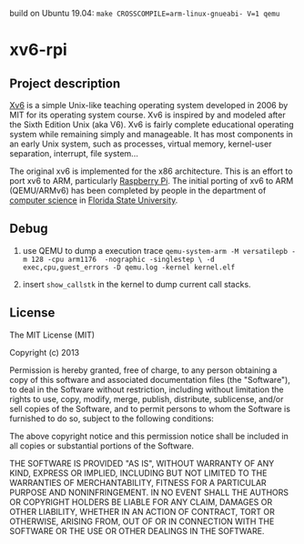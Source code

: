 build on Ubuntu 19.04: `make CROSSCOMPILE=arm-linux-gnueabi- V=1 qemu`

xv6-rpi
=======

Project description
-------

[Xv6](http://pdos.csail.mit.edu/6.828/2012/xv6.html) is a simple Unix-like teaching operating system developed in 2006 by MIT for its operating system course. Xv6 is inspired by and modeled after the Sixth Edition Unix (aka V6). Xv6 is fairly complete educational operating system while remaining simply and manageable. It has most components in an early Unix system, such as processes, virtual memory, kernel-user separation, interrupt, file system...

The original xv6 is implemented for the x86 architecture. This is an effort to port xv6 to ARM, particularly [Raspberry Pi](http://www.raspberrypi.org/). The initial porting of xv6 to ARM (QEMU/ARMv6) has been completed by people in the department of [computer science](http://www.cs.fsu.edu/) in [Florida State University](http://www.fsu.edu/).

Debug
-------
1. use QEMU to dump a execution trace
`qemu-system-arm -M versatilepb -m 128 -cpu arm1176  -nographic -singlestep \
		-d exec,cpu,guest_errors -D qemu.log -kernel kernel.elf`

2. insert `show_callstk` in the kernel to dump current call stacks.

License
-------
The MIT License (MIT)

Copyright (c) 2013

Permission is hereby granted, free of charge, to any person obtaining a copy of
this software and associated documentation files (the "Software"), to deal in
the Software without restriction, including without limitation the rights to
use, copy, modify, merge, publish, distribute, sublicense, and/or sell copies of
the Software, and to permit persons to whom the Software is furnished to do so,
subject to the following conditions:

The above copyright notice and this permission notice shall be included in all
copies or substantial portions of the Software.

THE SOFTWARE IS PROVIDED "AS IS", WITHOUT WARRANTY OF ANY KIND, EXPRESS OR
IMPLIED, INCLUDING BUT NOT LIMITED TO THE WARRANTIES OF MERCHANTABILITY, FITNESS
FOR A PARTICULAR PURPOSE AND NONINFRINGEMENT. IN NO EVENT SHALL THE AUTHORS OR
COPYRIGHT HOLDERS BE LIABLE FOR ANY CLAIM, DAMAGES OR OTHER LIABILITY, WHETHER
IN AN ACTION OF CONTRACT, TORT OR OTHERWISE, ARISING FROM, OUT OF OR IN
CONNECTION WITH THE SOFTWARE OR THE USE OR OTHER DEALINGS IN THE SOFTWARE.
